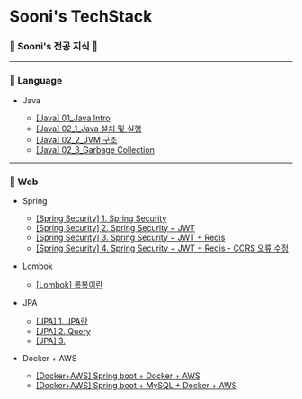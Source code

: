 # Sooni's TechStack

### 🤔 Sooni's 전공 지식 🧐



---

### 💾 Language

* Java

  * [[Java] 01_Java Intro](https://github.com/soo-ni/TechStack/blob/master/Language/%5BJava%5D%2001_Java%20Intro.md)
  * [[Java] 02_1_Java 설치 및 실행](https://github.com/soo-ni/TechStack/blob/master/Language/%5BJava%5D%2002_1_Java%20%EC%84%A4%EC%B9%98%20%EB%B0%8F%20%EC%8B%A4%ED%96%89.md)
  * [[Java] 02_2_JVM 구조](https://github.com/soo-ni/TechStack/blob/master/Language/%5BJava%5D%2002_2_JVM%20%EA%B5%AC%EC%A1%B0.md)
  * [[Java] 02_3_Garbage Collection](https://github.com/soo-ni/TechStack/blob/master/Language/%5BJava%5D%2002_3_Garbage%20Collection.md)

  

---

### 💾 Web 

* Spring

  * [[Spring Security] 1. Spring Security](https://github.com/soo-ni/TechStack/blob/master/Web/%5BSpring%20Security%5D%201.%20Spring%20Security.md)
  * [[Spring Security] 2. Spring Security + JWT](https://github.com/soo-ni/TechStack/blob/master/Web/%5BSpring%20Security%5D%202.%20Spring%20Security%20%2B%20JWT.md)
  * [[Spring Security] 3. Spring Security + JWT + Redis](https://github.com/soo-ni/TechStack/blob/sooni/Web/%5BSpring%20Security%5D%203.%20Spring%20Security%20%2B%20JWT%20%2B%20Redis.md)
  * [[Spring Security] 4. Spring Security + JWT + Redis - CORS 오류 수정](https://github.com/soo-ni/TechStack/blob/sooni/Web/%5BSpring%20Security%5D%204.%20Spring%20Security%20%2B%20JWT%20%2B%20Redis%20-%20CORS%20%EC%98%A4%EB%A5%98%20%EC%88%98%EC%A0%95.md) 

  

* Lombok

  * [[Lombok] 롬복이란](https://github.com/soo-ni/TechStack/blob/master/Web/%5BLombok%5D%20%EB%A1%AC%EB%B3%B5%EC%9D%B4%EB%9E%80.md)

  

* JPA

  * [[JPA] 1. JPA란](https://github.com/soo-ni/TechStack/blob/master/Web/%5BJPA%5D%201.%20JPA%EB%9E%80.md)
  * [[JPA] 2. Query](https://github.com/soo-ni/TechStack/blob/master/Web/%5BJPA%5D%202.%20Query.md)
  * [[JPA] 3.](https://github.com/soo-ni/TechStack/blob/master/Web/%5BJPA%5D%203..md)

* Docker + AWS

  * [[Docker+AWS] Spring boot + Docker + AWS](https://github.com/soo-ni/TechStack/blob/master/Web/%5BDocker%26AWS%5D%20Spring%20boot%20%2B%20Docker%20%2B%20AWS.md)
  * [[Docker+AWS] Spring boot + MySQL + Docker + AWS](https://github.com/soo-ni/TechStack/blob/master/Web/%5BDocker%26AWS%5D%20Spring%20boot%20%2B%20MySQL%20%2B%20Docker%20%2B%20AWS.md)

